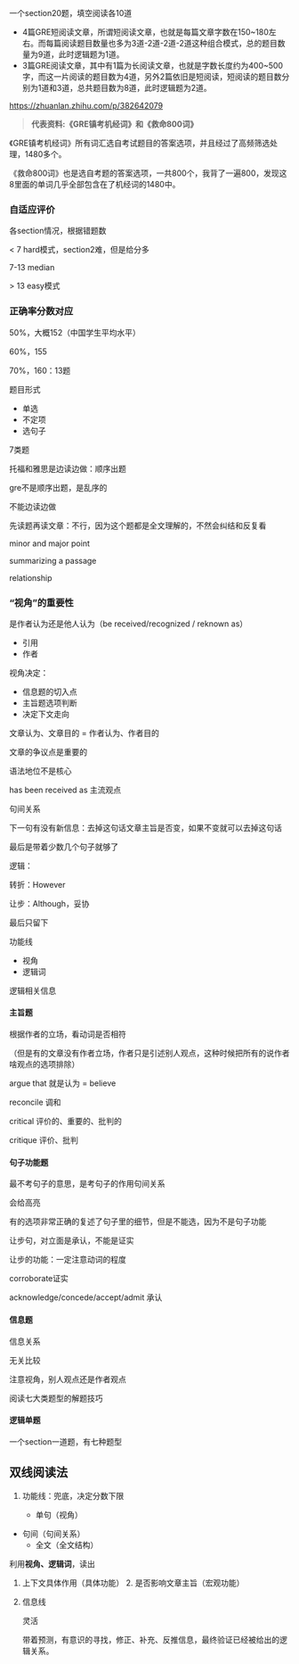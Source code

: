 一个section20题，填空阅读各10道

- 4篇GRE短阅读文章，所谓短阅读文章，也就是每篇文章字数在150~180左右。而每篇阅读题目数量也多为3道-2道-2道-2道这种组合模式，总的题目数量为9道，此时逻辑题为1道。
- 3篇GRE阅读文章，其中有1篇为长阅读文章，也就是字数长度约为400~500字，而这一片阅读的题目数为4道，另外2篇依旧是短阅读，短阅读的题目数分别为1道和3道，总共题目数为8道，此时逻辑题为2道。



https://zhuanlan.zhihu.com/p/382642079



> **代表资料:《GRE镇考机经词》和《救命800词》**

《GRE镇考机经词》所有词汇选自考试题目的答案选项，并且经过了高频筛选处理，1480多个。

《救命800词》也是选自考题的答案选项，一共800个，我背了一遍800，发现这8里面的单词几乎全部包含在了机经词的1480中。



### 自适应评价

各section情况，根据错题数

< 7 hard模式，section2难，但是给分多

7-13 median

\> 13 easy模式



### 正确率分数对应

50%，大概152（中国学生平均水平）

60%，155

70%，160：13题



题目形式

- 单选
- 不定项
- 选句子



7类题



托福和雅思是边读边做：顺序出题

gre不是顺序出题，是乱序的



不能边读边做

先读题再读文章：不行，因为这个题都是全文理解的，不然会纠结和反复看



minor and major point

summarizing a passage

relationship





### “视角”的重要性

是作者认为还是他人认为（be received/recognized / reknown as）

- 引用
- 作者



视角决定：

- 信息题的切入点
- 主旨题选项判断
- 决定下文走向



文章认为、文章目的 = 作者认为、作者目的





文章的争议点是重要的

语法地位不是核心



has been received as 主流观点



句间关系

下一句有没有新信息：去掉这句话文章主旨是否变，如果不变就可以去掉这句话

最后是带着少数几个句子就够了





逻辑：

转折：However

让步：Although，妥协



最后只留下

功能线

- 视角
- 逻辑词

逻辑相关信息



#### 主旨题

根据作者的立场，看动词是否相符

（但是有的文章没有作者立场，作者只是引述别人观点，这种时候把所有的说作者啥观点的选项排除）

argue that 就是认为 = believe

reconcile 调和

critical 评价的、重要的、批判的

critique 评价、批判





#### 句子功能题

最不考句子的意思，是考句子的作用句间关系

会给高亮

有的选项非常正确的复述了句子里的细节，但是不能选，因为不是句子功能



让步句，对立面是承认，不能是证实

让步的功能：一定注意动词的程度

corroborate证实

acknowledge/concede/accept/admit 承认



#### 信息题



信息关系

无关比较

注意视角，别人观点还是作者观点





阅读七大类题型的解题技巧



#### 逻辑单题

一个section一道题，有七种题型



## 双线阅读法

1. 功能线：兜底，决定分数下限

   - 单句（视角）
- 句间（句间关系）
   - 全文（全文结构）
   

利用**视角、逻辑词**，读出

1. 上下文具体作用（具体功能）
   2. 是否影响文章主旨（宏观功能）

2. 信息线

   灵活

   带着预测，有意识的寻找，修正、补充、反推信息，最终验证已经被给出的逻辑关系。
   
   


